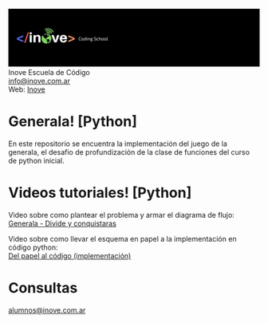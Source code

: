 ![Inove banner](/inove.jpg)
Inove Escuela de Código\
info@inove.com.ar\
Web: [Inove](http://inove.com.ar)

# Generala! [Python]
En este repositorio se encuentra la implementación del juego de la generala, el desafio de profundización de la clase de funciones del curso de python inicial.

# Videos tutoriales! [Python]

Video sobre como plantear el problema y armar el diagrama de flujo:\
[Generala - Divide y conquistaras](https://youtu.be/smwfwnMmMvU)

Video sobre como llevar el esquema en papel a la implementación en código python:\
[Del papel al código (implementación)](https://youtu.be/K43kKa1HmCY)

# Consultas
alumnos@inove.com.ar

